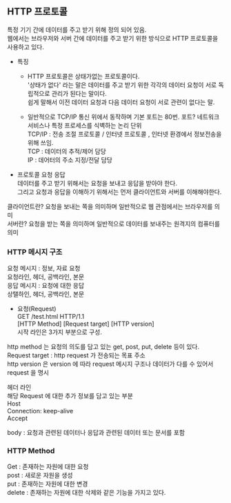## HTTP 프로토콜  

특정 기기 간에 데이터를 주고 받기 위해 정의 되어 있음.  
웹에서는 브라우저와 서버 간에 데이터를 주고 받기 위한 방식으로 HTTP 프로토콜을 사용하고 있다. 

* 특징 
  * HTTP 프로토콜은 상태가없는 프로토콜이다.  
'상태가 없다' 라는 말은 데이터를 주고 받기 위한 각각의 데이터 요청이 서로 독립적으로 관리가 된다는 말이다.  
쉽게 말해서 이전 데이터 요청과 다음 데이터 요청이 서로 관련이 없다는 말.  

  * 일반적으로 TCP/IP 통신 위에서 동작하며 기본 포트는 80번. 
    포트? 네트워크 서비스나 특정 프로세스를 식벽하는 논리 단위   
    TCP/IP : 전송 조절 프로토콜 / 인터넷 프로토콜 , 인터넷 환경에서 정보전송을 위해 쓰임.    
    TCP : 데이터의 추적/제어 담당   
    IP : 데어터의 주소 지정/전달 담당   


* 프로토콜 요청 응답   
데이터를 주고 받기 위해서는 요청을 보내고 응답을 받아야 한다.  
그리고 요청과 응답을 이해하기 위해서는 먼저 클라이언트와 서버를 이해해야한다.  

클라이언트란? 요청을 보내는 쪽을 의미하며 일반적으로 웹 관점에서는 브라우저를 의미   
서버란? 요청을 받는 쪽을 의미하며 일반적으로 데이터를 보내주는 원격지의 컴퓨터를 의미   

### HTTP 메시지 구조   

요청 메시지 : 정보, 자료 요청     
             요청라인, 헤더, 공백라인, 본문     
응답 메시지 : 요청에 대한 응답    
              상탤하인, 헤더, 공백라인, 본문    
              
* 요청(Request)   
GET /test.html HTTP/1.1   
[HTTP Method] [Request target] [HTTP version]   
시작 라인은 3가지 부분으로 구성.    

http method 는 요청의 의도를 담고 있는 get, post, put, delete 등이 있다.   
Request target : http request 가 전송되는 목표 주소   
http version 은 version 에 따라 request 메시지 구조나 데이터가 다를 수 있어서 request 을 명시   

헤더 라인  
해당 Request 에 대한 추가 정보를 담고 있는 부분  
Host   
Connection: keep-alive      
Accept   

body : 요청과 관련된 데이터나 응답과 관련된 데이터 또는 문서를 포함    

### HTTP Method      
Get : 존재하는 자원에 대한 요청     
post : 새로운 자원을 생성    
put : 존재하는 자원에 대한 변경    
delete : 존재하는 자원에 대한 삭제와 같은 기능을 가지고 있다.    

